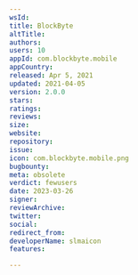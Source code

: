 ```yaml
---
wsId: 
title: BlockByte
altTitle: 
authors: 
users: 10
appId: com.blockbyte.mobile
appCountry: 
released: Apr 5, 2021
updated: 2021-04-05
version: 2.0.0
stars: 
ratings: 
reviews: 
size: 
website: 
repository: 
issue: 
icon: com.blockbyte.mobile.png
bugbounty: 
meta: obsolete
verdict: fewusers
date: 2023-03-26
signer: 
reviewArchive: 
twitter: 
social: 
redirect_from: 
developerName: slmaicon
features: 

---
```



